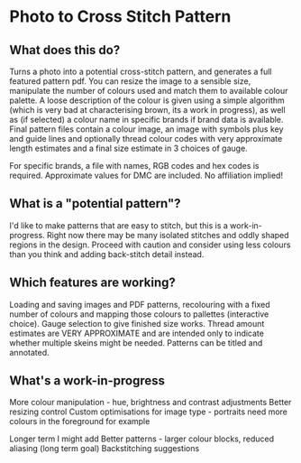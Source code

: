 # Photo to Cross Stitch Pattern

## What does this do?

Turns a photo into a potential cross-stitch pattern, and generates a full featured pattern pdf.
You can resize the image to a sensible size, manipulate the number of colours used and match
them to available colour palette. A loose description of the colour is given using a simple algorithm
(which is very bad at characterising brown, its a work in progress), as well as (if selected)
a colour name in specific brands if brand data is available.
Final pattern files contain a colour image, an image with symbols plus key and guide lines and optionally
thread colour codes with very approximate length estimates and a final size estimate in 3
choices of gauge.

For specific brands, a file with names, RGB codes and hex codes is required.
Approximate values for DMC are included. No affiliation implied!


## What is a "potential pattern"?

I'd like to make patterns that are easy to stitch, but this is a work-in-progress. Right now
there may be many isolated stitches and oddly shaped regions in the design. Proceed with
caution and consider using less colours than you think and adding back-stitch detail instead.

## Which features are working?

Loading and saving images and PDF patterns, recolouring with a fixed number of colours and
mapping those colours to pallettes (interactive choice). Gauge selection to give finished
size works. Thread amount estimates are VERY APPROXIMATE and are intended only to indicate
whether multiple skeins might be needed. Patterns can be titled and annotated.

## What's a work-in-progress

More colour manipulation - hue, brightness and contrast adjustments
Better resizing control
Custom optimisations for image type - portraits need more colours in the foreground for example

Longer term I might add
Better patterns - larger colour blocks, reduced aliasing (long term goal)
Backstitching suggestions







